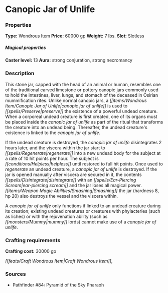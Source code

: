 ﻿---
Title: "Canopic Jar of Unlife"
Type: "Wondrous Item"
Price: "60000 gp"
Weight: "7 lbs."
Slot: "Slotless"
Caster level: "13"
Aura: "strong conjuration, strong necromancy"
Description: |
  "This stone jar, capped with the head of an animal or human, resembles one of the traditional carved limestone or pottery canopic jars commonly used to hold the intestines, liver, lungs, and stomach of the deceased in Osirian mummification rites. Unlike normal canopic jars, a _canopic jar of unlife_ is used to preserve the existence of a powerful undead creature. When a corporeal undead creature is first created, one of its organs must be placed inside the _canopic jar of unlife_ as part of the ritual that transforms the creature into an undead being. Thereafter, the undead creature's existence is linked to the _canopic jar of unlife_.
  If the undead creature is destroyed, the _canopic jar of unlife_ disintegrates 2 hours later, and the viscera within the jar start to regenerate into a new undead body for the subject at a rate of 10 hit points per hour. The subject is helpless until restored to full hit points. Once used to regenerate an undead creature, a _canopic jar of unlife_ is destroyed. If the jar is opened manually after viscera are secured in it, the contents disintegrate with an ear-piercing scream and the jar loses all magical power. Smashing the jar (hardness 8, hp 20) also destroys the vessel and the viscera within.
  A _canopic jar of unlife_ only functions if linked to an undead creature during its creation; existing undead creatures or creatures with phylacteries (such as liches) or with the rejuvenation ability (such as mummy lords) cannot make use of a _canopic jar of unlife_."
Crafting cost: "30000 gp"
Sources: "['Pathfinder #84: Pyramid of the Sky Pharaoh']"
---

# Canopic Jar of Unlife

### Properties

**Type:** Wondrous Item **Price:** 60000 gp **Weight:** 7 lbs. **Slot:** Slotless

##### Magical properties

**Caster level:** 13 **Aura:** strong conjuration, strong necromancy

### Description

This stone jar, capped with the head of an animal or human, resembles one of the traditional carved limestone or pottery canopic jars commonly used to hold the intestines, liver, lungs, and stomach of the deceased in Osirian mummification rites. Unlike normal canopic jars, a _[[items/Wondrous Item/Canopic Jar of Unlife|canopic jar of unlife]]_ is used to _[[spells/Preserve|preserve]]_ the existence of a powerful undead creature. When a corporeal undead creature is first created, one of its organs must be placed inside the _canopic jar of unlife_ as part of the ritual that transforms the creature into an undead being. Thereafter, the undead creature's existence is linked to the _canopic jar of unlife_.

If the undead creature is destroyed, the _canopic jar of unlife_ disintegrates 2 hours later, and the viscera within the jar start to _[[spells/Regenerate|regenerate]]_ into a new undead body for the subject at a rate of 10 hit points per hour. The subject is _[[conditions/Helpless|helpless]]_ until restored to full hit points. Once used to _regenerate_ an undead creature, a _canopic jar of unlife_ is destroyed. If the jar is opened manually after viscera are secured in it, the contents _[[spells/Disintegrate|disintegrate]]_ with an _[[spells/Ear-Piercing Scream|ear-piercing scream]]_ and the jar loses all magical power. _[[items/Weapon Magic Abilities/Smashing|Smashing]]_ the jar (hardness 8, hp 20) also destroys the vessel and the viscera within.

A _canopic jar of unlife_ only functions if linked to an undead creature during its creation; existing undead creatures or creatures with phylacteries (such as liches) or with the rejuvenation ability (such as _[[monsters/Mummy|mummy]]_ lords) cannot make use of a _canopic jar of unlife_.

### Crafting requirements

**Crafting cost:** 30000 gp

_[[feats/Craft Wondrous Item|Craft Wondrous Item]]_,

### Sources

* Pathfinder #84: Pyramid of the Sky Pharaoh